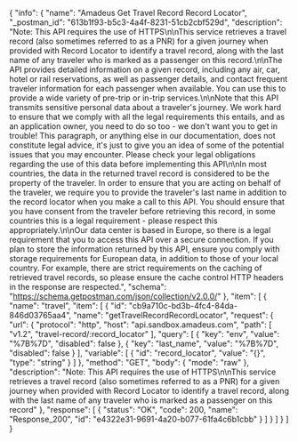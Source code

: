 {
  "info": {
    "name": "Amadeus Get Travel Record Record Locator",
    "_postman_id": "613b1f93-b5c3-4a4f-8231-51cb2cbf529d",
    "description": "Note: This API requires the use of HTTPS\n\nThis service retrieves a travel record (also sometimes referred to as a PNR) for a given journey when provided with Record Locator to identify a travel record, along with the last name of any traveler who is marked as a passenger on this record.\n\nThe API provides detailed information on a given record, including any air, car, hotel or rail reservations, as well as passenger details, and contact frequent traveler information for each passenger when available. You can use this to provide a wide variety of pre-trip or in-trip services.\n\nNote that this API transmits sensitive personal data about a traveler's journey. We work hard to ensure that we comply with all the legal requirements this entails, and as an application owner, you need to do so too - we don't want you to get in trouble! This paragraph, or anything else in our documentation, does not constitute legal advice, it's just to give you an idea of some of the potential issues that you may encounter. Please check your legal obligations regarding the use of this data before implementing this API\n\nIn most countries, the data in the returned travel record is considered to be the property of the traveler. In order to ensure that you are acting on behalf of the traveler, we require you to provide the traveler's last name in addition to the record locator when you make a call to this API. You should ensure that you have consent from the traveler before retrieving this record, in some countries this is a legal requirement - please respect this appropriately.\n\nOur data center is based in Europe, so there is a legal requirement that you to access this API over a secure connection. If you plan to store the information returned by this API, ensure you comply with storage requirements for European data, in addition to those of your local country. For example, there are strict requirements on the caching of retrieved travel records, so please ensure the cache control HTTP headers in the response are respected.",
    "schema": "https://schema.getpostman.com/json/collection/v2.0.0/"
  },
  "item": [
    {
      "name": "travel",
      "item": [
        {
          "id": "cb9a710c-bd3b-4fc4-84da-846d03765aa4",
          "name": "getTravelRecordRecordLocator",
          "request": {
            "url": {
              "protocol": "http",
              "host": "api.sandbox.amadeus.com",
              "path": [
                "v1.2",
                "travel-record/:record_locator"
              ],
              "query": [
                {
                  "key": "env",
                  "value": "%7B%7D",
                  "disabled": false
                },
                {
                  "key": "last_name",
                  "value": "%7B%7D",
                  "disabled": false
                }
              ],
              "variable": [
                {
                  "id": "record_locator",
                  "value": "{}",
                  "type": "string"
                }
              ]
            },
            "method": "GET",
            "body": {
              "mode": "raw"
            },
            "description": "Note: This API requires the use of HTTPS\n\nThis service retrieves a travel record (also sometimes referred to as a PNR) for a given journey when provided with Record Locator to identify a travel record, along with the last name of any traveler who is marked as a passenger on this record"
          },
          "response": [
            {
              "status": "OK",
              "code": 200,
              "name": "Response_200",
              "id": "e4322e31-9691-4a20-b077-61fa4c6b1cbb"
            }
          ]
        }
      ]
    }
  ]
}